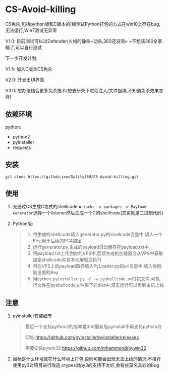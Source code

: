 # CS-Avoid-killing
CS免杀,包括python版和C版本的(经测试Python打包的方式在win10上存在bug,无法运行,Win7测试无异常

V1.0: 目前测试可以过Defender/火绒的静杀+动杀,360还没测= =不想装360全家桶了,可以自行测试

下一步开发计划:

V1.5: 加入C版本CS免杀

V2.0: 开发出UI界面

V3.0: 想办法结合更多免杀技术(想去研究下进程注入/文件捆绑,不知道免杀效果怎样)

## 依赖环境

python: 

- python2
- pyinstaller
- requests

## 安装

`git clone https://github.com/Gality369/CS-Avoid-killing.git`

## 使用

1. 先通过CS生成C格式的shellcode:` Attacks -> packages -> Payload Generator `选择一个listener然后生成一个C的shellcode(其实就是二进制代码)

2. Python版:

   > 1. 将生成的shellcode填入generator.py的shellcode变量中,填入一个Key,用于后续的RC4加密
   > 2. 运行generator.py,生成的payload自动保存在payload.txt中.
   > 3. 将payload.txt上传到你的VPS中,后续生成的加载器会从VPS中获取加密shellcode并在本地解密后执行
   > 4. 将在VPS上的payload路径填入PyLoader.py的url变量中,填入你刚刚设置的Key
   > 5. 用`python pyinstaller.py -F -w pyshellcode.py`打包文件,可执行文件在pyshellcode文件夹下的dist中,双击运行可以看到主机上线

## 注意

1. pyinstaller安装细节

   > 最后一个支持python2的版本是3.6(最新版pyinstall不再支持python2)
   >
   > 网址:https://github.com/pyinstaller/pyinstaller/releases
   >
   > 需要安装pywin32:https://github.com/mhammond/pywin32

2. 目标是什么环境就在什么环境上打包,否则可能会出现无法上线的情况,不推荐使用py3对项目进行改造,ctypes对py3的支持不太好,会有些莫名其妙的bug
